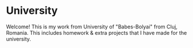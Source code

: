 # University
Welcome! This is my work from University of "Babes-Bolyai" from Cluj, Romania. This includes homework &amp; extra projects that I have made for the university.
